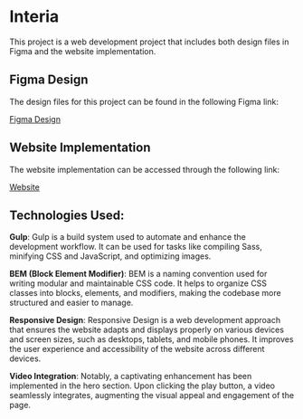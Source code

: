 # Interia

This project is a web development project that includes both design files in Figma and the website implementation.

## Figma Design

The design files for this project can be found in the following Figma link:

[Figma Design](<https://www.figma.com/file/UtaC56mtrjFlkPg0D9NhmX/Interia---Interior-Design-Landing-Page-Design-(Free)-(Community)?type=design&node-id=1-1996&mode=design&t=n4S6vWllFKHnsliX-0>)

## Website Implementation

The website implementation can be accessed through the following link:

[Website](https://interiadesign.netlify.app/)

## Technologies Used:

**Gulp**: Gulp is a build system used to automate and enhance the development workflow. It can be used for tasks like compiling Sass, minifying CSS and JavaScript, and optimizing images.

**BEM (Block Element Modifier)**: BEM is a naming convention used for writing modular and maintainable CSS code. It helps to organize CSS classes into blocks, elements, and modifiers, making the codebase more structured and easier to manage.

**Responsive Design**: Responsive Design is a web development approach that ensures the website adapts and displays properly on various devices and screen sizes, such as desktops, tablets, and mobile phones. It improves the user experience and accessibility of the website across different devices.

**Video Integration**: Notably, a captivating enhancement has been implemented in the hero section. Upon clicking the play button, a video seamlessly integrates, augmenting the visual appeal and engagement of the page.
